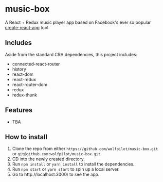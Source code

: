 # music-box

A React + Redux music player app based on Facebook's ever so popular [create-react-app](https://github.com/facebook/create-react-app) tool.

## Includes

Aside from the standard CRA dependencies, this project includes:

* connected-react-router
* history
* react-dom
* react-redux
* react-router-dom
* redux
* redux-thunk

## Features

* TBA

## How to install

1. Clone the repo from either `https://github.com/wolfpilot/music-box.git` or `git@github.com:wolfpilot/music-box.git`.
2. CD into the newly created directory.
2. Run `npm install` or `yarn install` to install the dependencies.
3. Run `npm start` or `yarn start` to spin up a local server.
4. Go to http://localhost:3000/ to see the app.
